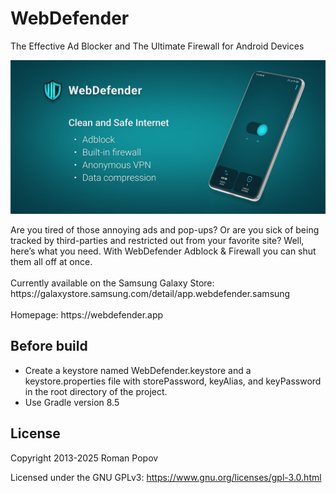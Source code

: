 # WebDefender
The Effective Ad Blocker and The Ultimate Firewall for Android Devices
<br>
<p align="center">
  <img width="600" src="docs/banner_1024x500_en.jpg">
</p>
Are you tired of those annoying ads and pop-ups? Or are you sick of being tracked by third-parties and restricted out from your favorite site? Well, here’s what you need. With WebDefender Adblock & Firewall you can shut them all off at once.
<br>
<br>
Currently available on the Samsung Galaxy Store: https://galaxystore.samsung.com/detail/app.webdefender.samsung
<br>
<br>
Homepage: https://webdefender.app

## Before build

+ Create a keystore named WebDefender.keystore and a keystore.properties file with storePassword, keyAlias, and keyPassword in the root directory of the project.
+ Use Gradle version 8.5

## License

Copyright 2013-2025 Roman Popov

Licensed under the GNU GPLv3: https://www.gnu.org/licenses/gpl-3.0.html
